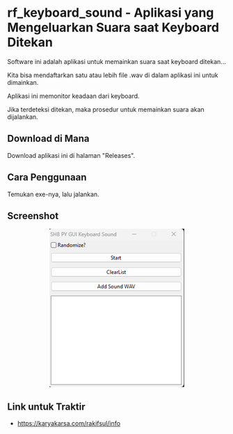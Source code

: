 # rf_keyboard_sound - Aplikasi yang Mengeluarkan Suara saat Keyboard Ditekan

Software ini adalah aplikasi untuk memainkan suara saat keyboard ditekan...

Kita bisa mendaftarkan satu atau lebih file .wav di dalam aplikasi ini untuk dimainkan.

Aplikasi ini memonitor keadaan dari keyboard.

Jika terdeteksi ditekan, maka prosedur untuk memainkan suara akan dijalankan.

## Download di Mana

Download aplikasi ini di halaman "Releases".

## Cara Penggunaan

Temukan exe-nya, lalu jalankan.

## Screenshot

<p align="center">
	<img src="./.md_asset/ss-1.png" />
</p>

## Link untuk Traktir

- https://karyakarsa.com/rakifsul/info